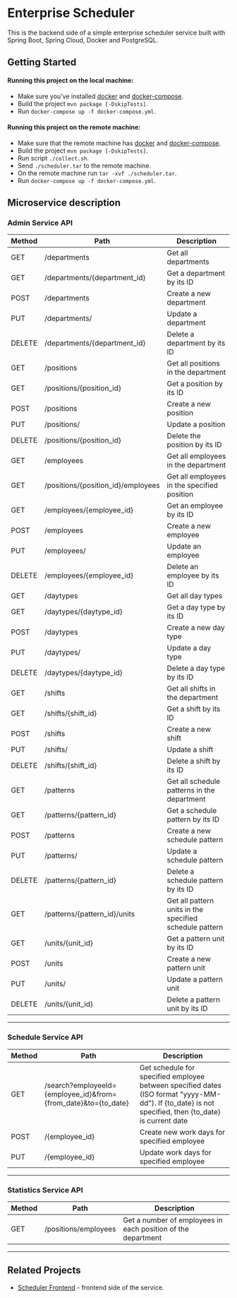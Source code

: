 #   Enterprise Scheduler
This is the backend side of a simple enterprise scheduler service built with Spring Boot, Spring Cloud, Docker and PostgreSQL. 

##  Getting Started
####    Running this project on the local machine:
* Make sure you've installed [docker](https://docs.docker.com/install/) and [docker-compose](https://docs.docker.com/compose/install/).
* Build the project `mvn package [-DskipTests]`.
* Run `docker-compose up -f docker-compose.yml`.
####    Running this project on the remote machine:
* Make sure that the remote machine has [docker](https://docs.docker.com/install/) and [docker-compose](https://docs.docker.com/compose/install/). 
* Build the project `mvn package [-DskipTests]`.
* Run script `./collect.sh`.
* Send `./scheduler.tar` to the remote machine.
* On the remote machine run `tar -xvf ./scheduler.tar`.
* Run `docker-compose up -f docker-compose.yml`.

## Microservice description

### Admin Service API

Method  | Path                                              | Description
--------|---------------------------------------------------|-------------------------------
GET     | /departments                                      | Get all departments
GET     | /departments/{department_id}                      | Get a department by its ID
POST    | /departments                                      | Create a new department
PUT     | /departments/                                     | Update a department
DELETE  | /departments/{department_id}                      | Delete a department by its ID
GET     | /positions                                        | Get all positions in the department
GET     | /positions/{position_id}                          | Get a position by its ID
POST    | /positions                                        | Create a new position
PUT     | /positions/                                       | Update a position
DELETE  | /positions/{position_id}                          | Delete the position by its ID
GET     | /employees                                        | Get all employees in the department 
GET     | /positions/{position_id}/employees                | Get all employees in the specified position
GET     | /employees/{employee_id}                          | Get an employee by its ID
POST    | /employees                                        | Create a new employee
PUT     | /employees/                                       | Update an employee
DELETE  | /employees/{employee_id}                          | Delete an employee by its ID
GET     | /daytypes                                         | Get all day types
GET     | /daytypes/{daytype_id}                            | Get a day type by its ID
POST    | /daytypes                                         | Create a new day type
PUT     | /daytypes/                                        | Update a day type
DELETE  | /daytypes/{daytype_id}                            | Delete a day type by its ID
GET     | /shifts                                           | Get all shifts in the department
GET     | /shifts/{shift_id}                                | Get a shift by its ID
POST    | /shifts                                           | Create a new shift
PUT     | /shifts/                                          | Update a shift
DELETE  | /shifts/{shift_id}                                | Delete a shift by its ID
GET     | /patterns                                         | Get all schedule patterns in the department
GET     | /patterns/{pattern_id}                            | Get a schedule pattern by its ID
POST    | /patterns                                         | Create a new schedule pattern
PUT     | /patterns/                                        | Update a schedule pattern
DELETE  | /patterns/{pattern_id}                            | Delete a schedule pattern by its ID
GET     | /patterns/{pattern_id}/units                      | Get all pattern units in the specified schedule pattern
GET     | /units/{unit_id}                                  | Get a pattern unit by its ID 
POST    | /units                                            | Create a new pattern unit
PUT     | /units/                                           | Update a pattern unit
DELETE  | /units/{unit_id}                                  | Delete a pattern unit by its ID
---------------------------------------------------------------------------------------------

### Schedule Service API

Method  | Path                                              | Description
--------|---------------------------------------------------|-------------------------------
GET     | /search?employeeId={employee_id}&from={from_date}&to={to_date}  | Get schedule for specified employee between specified dates (ISO format "yyyy-MM-dd"). If {to_date} is not specified, then {to_date} is current date
POST    | /{employee_id}                      | Create new work days for specified employee
PUT     | /{employee_id}                      | Update work days for specified employee
---------------------------------------------------------------------------------------------

### Statistics Service API

Method  | Path                                              | Description
--------|---------------------------------------------------|-------------------------------
GET     | /positions/employees                              | Get a number of employees in each position of the department 
---------------------------------------------------------------------------------------------

##  Related Projects
* [Scheduler Frontend](https://github.com/averude/SchedulerFrontend) - frontend side of the service.
